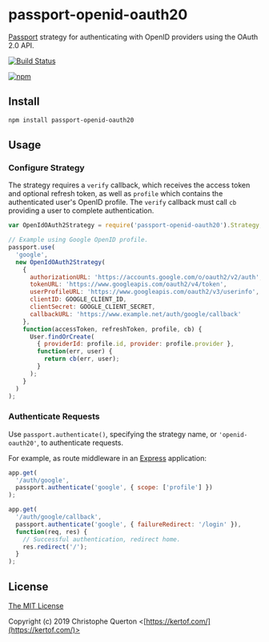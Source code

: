 # passport-openid-oauth20

[Passport](http://passportjs.org/) strategy for authenticating with OpenID providers using the OAuth 2.0 API.

[![Build Status](https://travis-ci.org/kertof/passport-openid-oauth20.svg?branch=master)](https://travis-ci.org/kertof/passport-openid-oauth20)

[![npm](https://img.shields.io/npm/v/passport-openid-oauth20.svg)](https://www.npmjs.com/package/passport-openid-oauth20)

## Install

```bash
npm install passport-openid-oauth20
```

## Usage

### Configure Strategy

The strategy requires a `verify` callback, which receives the access token and optional
refresh token, as well as `profile` which contains the authenticated user's
OpenID profile. The `verify` callback must call `cb` providing a user to
complete authentication.

```javascript
var OpenIdOAuth2Strategy = require('passport-openid-oauth20').Strategy;

// Example using Google OpenID profile.
passport.use(
  'google',
  new OpenIdOAuth2Strategy(
    {
      authorizationURL: 'https://accounts.google.com/o/oauth2/v2/auth',
      tokenURL: 'https://www.googleapis.com/oauth2/v4/token',
      userProfileURL: 'https://www.googleapis.com/oauth2/v3/userinfo',
      clientID: GOOGLE_CLIENT_ID,
      clientSecret: GOOGLE_CLIENT_SECRET,
      callbackURL: 'https://www.example.net/auth/google/callback'
    },
    function(accessToken, refreshToken, profile, cb) {
      User.findOrCreate(
        { providerId: profile.id, provider: profile.provider },
        function(err, user) {
          return cb(err, user);
        }
      );
    }
  )
);
```

### Authenticate Requests

Use `passport.authenticate()`, specifying the strategy name, or `'openid-oauth20'`, to
authenticate requests.

For example, as route middleware in an [Express](http://expressjs.com/)
application:

```javascript
app.get(
  '/auth/google',
  passport.authenticate('google', { scope: ['profile'] })
);

app.get(
  '/auth/google/callback',
  passport.authenticate('google', { failureRedirect: '/login' }),
  function(req, res) {
    // Successful authentication, redirect home.
    res.redirect('/');
  }
);
```

## License

[The MIT License](http://opensource.org/licenses/MIT)

Copyright (c) 2019 Christophe Querton <[https://kertof.com/](https://kertof.com/)>
